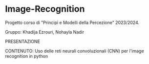 # Image-Recognition

Progetto corso di "Principi e Modelli della Percezione" 2023/2024.

Gruppo: Khadija Ezrouri, Nohayla Nadir

PRESENTAZIONE

CONTENUTO:
Uso delle reti neurali convoluzionali (CNN) per l'image recognition in python
